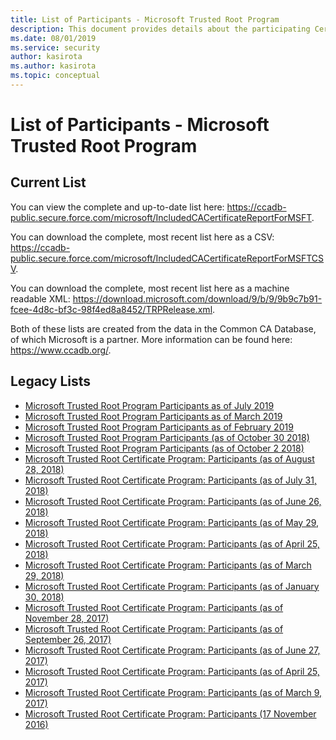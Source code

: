 ```yaml
---
title: List of Participants - Microsoft Trusted Root Program 
description: This document provides details about the participating Certificate Authorities in the Microsoft Trusted Root Program. 
ms.date: 08/01/2019
ms.service: security
author: kasirota
ms.author: kasirota
ms.topic: conceptual
---
```


# List of Participants - Microsoft Trusted Root Program 

## Current List

You can view the complete and up-to-date list here: https://ccadb-public.secure.force.com/microsoft/IncludedCACertificateReportForMSFT. 

You can download the complete, most recent list here as a CSV: https://ccadb-public.secure.force.com/microsoft/IncludedCACertificateReportForMSFTCSV.

You can download the complete, most recent list here as a machine readable XML: https://download.microsoft.com/download/9/b/9/9b9c7b91-fcee-4d8c-bf3c-98f4ed8a8452/TRPRelease.xml. 

Both of these lists are created from the data in the Common CA Database, of which Microsoft is a partner. More information can be found here: https://www.ccadb.org/. 

 
## Legacy Lists

- [Microsoft Trusted
Root Program Participants as of July
2019](https://gallery.technet.microsoft.com/Trusted-Root-Program-86901ff5)
-  [Microsoft Trusted
Root Program Participants as of March
2019](https://gallery.technet.microsoft.com/Trusted-Root-Program-381e7a89)
-  [Microsoft Trusted Root Program Participants as of February 2019](https://gallery.technet.microsoft.com/Trusted-Root-Program-8cc1a63d)
-   [Microsoft Trusted Root Program Participants (as of October
    30 2018)](https://gallery.technet.microsoft.com/Trusted-Root-Program-8895e873)
-   [Microsoft Trusted Root Program Participants (as of October
    2 2018)](https://gallery.technet.microsoft.com/Trusted-Root-Program-6a5c4e4c)
-   [Microsoft Trusted Root Certificate Program: Participants (as of
    August
    28, 2018)](https://gallery.technet.microsoft.com/Trusted-Root-Program-32d53c74)
-   [Microsoft Trusted Root Certificate Program: Participants (as of
    July
    31, 2018)](https://gallery.technet.microsoft.com/Trusted-Root-Program-d17011b8)
-   [Microsoft Trusted Root Certificate Program: Participants (as of
    June
    26, 2018)](https://gallery.technet.microsoft.com/Trusted-Root-Certificate-dee8ae24)
-   [Microsoft Trusted Root Certificate Program: Participants (as of May
    29, 2018)](https://gallery.technet.microsoft.com/Trusted-Root-Certificate-6b557df0)
-   [Microsoft Trusted Root Certificate Program: Participants (as of
    April
    25, 2018)](https://gallery.technet.microsoft.com/Trusted-Root-Certificate-7e584dc2)
-   [Microsoft Trusted Root Certificate Program: Participants (as of
    March
    29, 2018)](https://gallery.technet.microsoft.com/Trusted-Root-Certificate-7ece659b)
-   [Microsoft Trusted Root Certificate Program: Participants (as of
    January
    30, 2018)](https://gallery.technet.microsoft.com/Trusted-Root-Certificate-70150b50)
-   [Microsoft Trusted Root Certificate Program: Participants (as of
    November
    28, 2017)](https://gallery.technet.microsoft.com/Trusted-Root-Certificate-38d12b11)
-   [Microsoft Trusted Root Certificate Program: Participants (as of
    September
    26, 2017)](https://gallery.technet.microsoft.com/Trusted-Root-Certificate-2696b664)
-   [Microsoft Trusted Root Certificate Program: Participants (as of
    June 27, 2017)](https://aka.ms/RootCertDownload)
-   [Microsoft Trusted Root Certificate Program: Participants (as of
    April
    25, 2017)](https://gallery.technet.microsoft.com/Trusted-Root-Certificate-4a54196a?redir=0)
-   [Microsoft Trusted Root Certificate Program: Participants (as of
    March
    9, 2017)](https://gallery.technet.microsoft.com/Trusted-Root-Certificate-092f2761)
-   [Microsoft Trusted Root Certificate Program: Participants (17
    November 2016)](https://gallery.technet.microsoft.com/Trusted-Root-Certificate-209e0e9f?redir=0)

